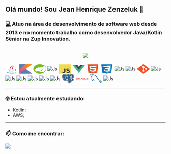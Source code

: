 ## Olá mundo! Sou Jean Henrique Zenzeluk 👋

### 💻 Atuo na área de desenvolvimento de software web desde 2013 e no momento trabalho como desenvolvedor Java/Kotlin Sênior na Zup Innovation.

<br/>

<div align="center">
  <a href="https://github.com/JeanZenzeluk">
    <img height="180em" src="https://github-readme-stats.vercel.app/api/top-langs/?username=JeanZenzeluk&layout=compact&langs_count=7&theme=tokyonight"/>
  </a>
</div>

<br/>

<div style="display: inline_block">
  <img align="center" alt="React" height="30" width="40" src="https://raw.githubusercontent.com/devicons/devicon/master/icons/java/java-original.svg">
  <img align="center" alt="Redux" height="30" width="40" src="https://raw.githubusercontent.com/devicons/devicon/master/icons/kotlin/kotlin-original.svg" />
  <img align="center" alt="Js" height="30" width="40" src="https://raw.githubusercontent.com/devicons/devicon/master/icons/spring/spring-original.svg">
  <img align="center" alt="Js" height="30" width="40" src="https://encrypted-tbn0.gstatic.com/images?q=tbn:ANd9GcSqXi_dnTZz_1Xt78HOJqr4p2OniLXvEPNa8fQzudc5TH0V-8Z8cJhHuNMPHg-KYdW0uRE&usqp=CAU">
  <img align="center" alt="Js" height="30" width="40" src="https://raw.githubusercontent.com/devicons/devicon/master/icons/javascript/javascript-original.svg">
  <img align="center" alt="Js" height="30" width="40" src="https://raw.githubusercontent.com/devicons/devicon/master/icons/vuejs/vuejs-original.svg">
  <img align="center" alt="Js" height="30" width="40" src="https://github.com/devicons/devicon/blob/master/icons/html5/html5-original.svg">
  <img align="center" alt="Js" height="30" width="40" src="https://github.com/devicons/devicon/blob/master/icons/css3/css3-original.svg">
  <img align="center" alt="Js" height="30" width="40" src="https://upload.wikimedia.org/wikipedia/commons/5/5c/AWS_Simple_Icons_AWS_Cloud.svg">
  <img align="center" alt="Js" height="30" width="40" src="https://www.svgrepo.com/show/373288/maven.svg">
  <img align="center" alt="Js" height="30" width="40" src="https://raw.githubusercontent.com/devicons/devicon/master/icons/git/git-original.svg">
  <img align="center" alt="Js" height="30" width="40" src="https://plugins.jetbrains.com/files/15718/107198/icon/pluginIcon.svg">
  <img align="center" alt="Js" height="30" width="40" src="https://education.oracle.com/file/general/Oracle-Certification-badge_OC-Associate.png">
  <img align="center" alt="Js" height="30" width="40" src="https://res.cloudinary.com/practicaldev/image/fetch/s--hrh41qeV--/c_imagga_scale,f_auto,fl_progressive,h_500,q_auto,w_1000/https://dev-to-uploads.s3.amazonaws.com/i/1s3bedypkt7zm8maikzg.png">
  <img align="center" alt="Js" height="30" width="40" src="https://pbs.twimg.com/profile_images/1352023473/jsf-logo-no-text_400x400.png">
  <img align="center" alt="Js" height="30" width="40" src="https://encrypted-tbn0.gstatic.com/images?q=tbn:ANd9GcRZ7YTX4MWQBnwwH15WdLEmXH9_fbr8YgZ5Ds6BG0UX0XCyBvJ6OrFY9OlmVOLetMGcztg&usqp=CAU">
  <img align="center" alt="Js" height="30" width="40" src="https://encrypted-tbn0.gstatic.com/images?q=tbn:ANd9GcRExwLzfrYCEbZZSWos3_r0nXQP_qRarn__EeH9rYHLaAM7x54EswbBvFr-b3WmgLCMCec&usqp=CAU">
  <img align="center" alt="Js" height="30" width="40" src="https://github.com/devicons/devicon/blob/master/icons/postgresql/postgresql-original.svg">
  <img align="center" alt="Js" height="30" width="40" src="https://github.com/devicons/devicon/blob/master/icons/oracle/oracle-original.svg">
  <img align="center" alt="Js" height="30" width="40" src="https://github.com/devicons/devicon/blob/master/icons/mysql/mysql-original.svg">
  <img align="center" alt="Js" height="30" width="40" src="https://avatars.githubusercontent.com/u/3494069?s=280&v=4">
</div>

<hr>

### 🤓 Estou atualmente estudando:
- Kotlin;
- AWS;

<hr>

### 📫 Como me encontrar:

<div>
  <a href="https://www.linkedin.com/in/jean-zenzeluk/" target="_blank"><img src="https://img.shields.io/badge/-LinkedIn-%230077B5?style=for-the-badge&logo=linkedin&logoColor=white" target="_blank"></a>
</div>
